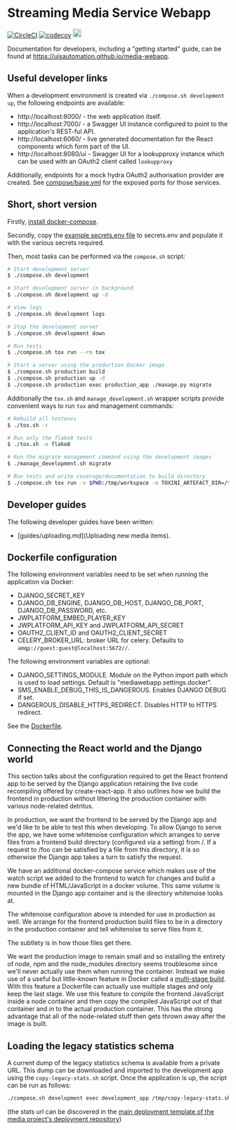 # Streaming Media Service Webapp

[![CircleCI](https://circleci.com/gh/uisautomation/media-webapp.svg?style=svg)](https://circleci.com/gh/uisautomation/media-webapp)
[![codecov](https://codecov.io/gh/uisautomation/media-webapp/branch/master/graph/badge.svg)](https://codecov.io/gh/uisautomation/media-webapp)
[<img src="https://marker.io/vendor/img/logo/browserstack-logo.svg" height="20">](https://www.browserstack.com/)

Documentation for developers, including a "getting started" guide, can be found
at https://uisautomation.github.io/media-webapp.

## Useful developer links

When a development environment is created via ``./compose.sh development up``,
the following endpoints are available:

* http://localhost:8000/ - the web application itself.
* http://localhost:7000/ - a Swagger UI instance configured to point to the
    application's REST-ful API.
* http://localhost:6060/ - live generated documentation for the React components
    which form part of the UI.
* http://localhost:8080/ui - Swagger UI for a lookupproxy instance which can be
    used with an OAuth2 client called ``lookupproxy``

Additionally, endpoints for a mock hydra OAuth2 authorisation provider are
created. See [compose/base.yml](compose/base.yml) for the exposed ports for
those services.

## Short, short version

Firstly, [install docker-compose](https://docs.docker.com/compose/install/).

Secondly, copy the [example secrets.env file](secrets.env.in) to secrets.env and
populate it with the various secrets required.

Then, most tasks can be performed via the ``compose.sh`` script:

```bash
# Start development server
$ ./compose.sh development

# Start development server in background
$ ./compose.sh development up -d

# View logs
$ ./compose.sh development logs

# Stop the development server
$ ./compose.sh development down

# Run tests
$ ./compose.sh tox run --rm tox

# Start a server using the production Docker image
$ ./compose.sh production build
$ ./compose.sh production up -d
$ ./compose.sh production exec production_app ./manage.py migrate
```

Additionally the ``tox.sh`` and ``manage_development.sh`` wrapper scripts
provide convenient ways to run ``tox`` and management commands:

```bash
# Rebuild all testenvs
$ ./tox.sh -r

# Run only the flake8 tests
$ ./tox.sh -e flake8

# Run the migrate management command using the development images
$ ./manage_development.sh migrate

# Run tests and write coverage/documentation to build directory
$ ./compose.sh tox run -v $PWD:/tmp/workspace -e TOXINI_ARTEFACT_DIR=/tmp/workspace/build --rm tox
```

## Developer guides

The following developer guides have been written:

* [guides/uploading.md](Uploading new media items).

## Dockerfile configuration

The following environment variables need to be set when running the application
via Docker:

* DJANGO_SECRET_KEY
* DJANGO_DB_ENGINE, DJANGO_DB_HOST, DJANGO_DB_PORT, DJANGO_DB_PASSWORD, etc.
* JWPLATFORM_EMBED_PLAYER_KEY
* JWPLATFORM_API_KEY and JWPLATFORM_API_SECRET
* OAUTH2_CLIENT_ID and OAUTH2_CLIENT_SECRET
* CELERY_BROKER_URL: broker URL for celery. Defaults to
    ``amqp://guest:guest@localhost:5672//``.

The following environment variables are optional:
* DJANGO_SETTINGS_MODULE. Module on the Python import path which is used to load
    settings. Default is "mediawebapp.settings.docker".
* SMS_ENABLE_DEBUG_THIS_IS_DANGEROUS. Enables DJANGO DEBUG if set.
* DANGEROUS_DISABLE_HTTPS_REDIRECT. Disables HTTP to HTTPS redirect.

See the [Dockerfile](Dockerfile).

## Connecting the React world and the Django world

This section talks about the configuration required to get the React frontend
app to be served by the Django application retaining the live code recompiling
offered by create-react-app. It also outlines how we build the frontend in
production without littering the production container with various node-related
detritus.

In production, we want the frontend to be served by the Django app and we'd like
to be able to test this when developing. To allow Django to serve the app, we
have some whitenoise configuration which arranges to serve files from a frontend
build directory (configured via a setting) from /. If a request to /foo can be
satisfied by a file from this directory, it is so otherwise the Django app takes
a turn to satisfy the request.

We have an additional docker-compose service which makes use of the watch script
we added to the frontend to watch for changes and build a new bundle of
HTML/JavaScript in a docker volume. This same volume is mounted in the Django
app container and is the directory whitenoise looks at.

The whitenoise configuration above is intended for use in production as well. We
arrange for the frontend production build files to be in a directory in the
production container and tell whitenoise to serve files from it.

The subtlety is in how those files get there.

We want the production image to remain small and so installing the entirety of
node, npm and the node_modules directory seems troublesome since we'll never
actually use them when running the container. Instead we make use of a useful
but little-known feature in Docker called a [multi-stage
build](https://docs.docker.com/develop/develop-images/multistage-build/). With
this feature a Dockerfile can actually use multiple stages and only keep the
last stage. We use this feature to compile the frontend JavaScript inside a node
container and then copy the compiled JavaScript *out* of that container and *in*
to the actual production container. This has the strong advantage that all of
the node-related stuff then gets thrown away after the image is built.

## Loading the legacy statistics schema

A current dump of the legacy statistics schema is available from a private URL.
This dump can be downloaded and imported to the development app using the
``copy-legacy-stats.sh`` script. Once the application is up, the script can be run as follows:

```bash
./compose.sh development exec development_app /tmp/copy-legacy-stats.sh <stats_url>
```

(the stats url can be discovered in the
[main deployment template of the media project's deployment repository](https://github.com/uisautomation/media-deploy/blob/master/deployment/deployment.py))
